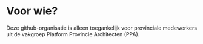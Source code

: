 # Voor wie?
Deze github-organisatie is alleen toegankelijk voor provinciale medewerkers uit de vakgroep Platform Provincie Architecten (PPA).
